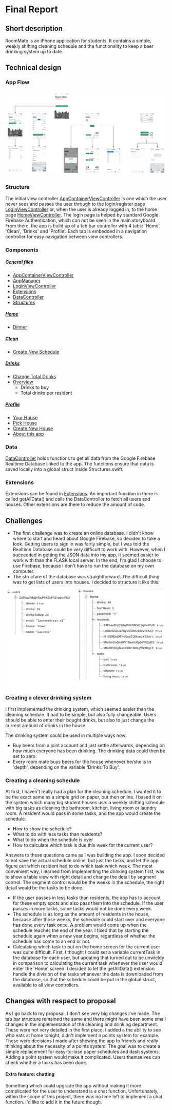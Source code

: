 # Final Report

## Short description
RoomMate is an iPhone application for students. It contains a simple, weekly shifting cleaning schedule and the functionality to keep a beer drinking system up to date.

## Technical design

### App Flow
![flow](/docs/flow.png)

### Structure
The initial view controller [AppContainerViewController](https://github.com/FriedScholvinck/RoomMate/blob/master/code/RoomMate/AppContainerViewController.swift) is one which the user never sees and passes the user through to the login/register page [LogInViewController](https://github.com/FriedScholvinck/RoomMate/blob/master/code/RoomMate/LogInViewController.swift) or, when the user is already logged in, to the home page [HomeViewController](https://github.com/FriedScholvinck/RoomMate/blob/master/code/RoomMate/Home/HomeViewController.swift). The login page is helped by standard Google Firebase Authentication, which can not be seen in the main.storyboard. From there, the app is build up of a tab bar controller with 4 tabs: 'Home', 'Clean', 'Drinks' and 'Profile'. Each tab is embedded in a navigation controller for easy navigation between view controllers.

### Components

##### General files
* [AppContainerViewController](https://github.com/FriedScholvinck/RoomMate/blob/master/code/RoomMate/AppContainerViewController.swift)
* [AppManager](https://github.com/FriedScholvinck/RoomMate/blob/master/code/RoomMate/AppManager.swift)
* [LoginViewController](https://github.com/FriedScholvinck/RoomMate/blob/master/code/RoomMate/LogInViewController.swift)
* [Extensions](https://github.com/FriedScholvinck/RoomMate/blob/master/code/RoomMate/Extenstions.swift)
* [DataController](https://github.com/FriedScholvinck/RoomMate/blob/master/code/RoomMate/DataController.swift)
* [Structures](https://github.com/FriedScholvinck/RoomMate/blob/master/code/RoomMate/Structures.swift)

##### [Home](https://github.com/FriedScholvinck/RoomMate/blob/master/code/RoomMate/Home/HomeViewController.swift)
* [Dinner](https://github.com/FriedScholvinck/RoomMate/blob/master/code/RoomMate/Home/DinnerTableViewController.swift)

##### [Clean](https://github.com/FriedScholvinck/RoomMate/blob/master/code/RoomMate/Clean/CleanViewController.swift)
* [Create New Schedule](https://github.com/FriedScholvinck/RoomMate/blob/master/code/RoomMate/Clean/NewScheduleViewController.swift)

##### [Drinks](https://github.com/FriedScholvinck/RoomMate/blob/master/code/RoomMate/Drinks/DrinkViewController.swift)
* [Change Total Drinks](https://github.com/FriedScholvinck/RoomMate/blob/master/code/RoomMate/Drinks/AddDrinksViewController.swift)
* [Overview](https://github.com/FriedScholvinck/RoomMate/blob/master/code/RoomMate/Drinks/OverviewDrinksViewController.swift)
    * Drinks to buy
    * Total drinks per resident

##### [Profile](https://github.com/FriedScholvinck/RoomMate/blob/master/code/RoomMate/Profile/ProfileViewController.swift)
* [Your House](https://github.com/FriedScholvinck/RoomMate/blob/master/code/RoomMate/Profile/YourHouseViewController.swift)
* [Pick House](https://github.com/FriedScholvinck/RoomMate/blob/master/code/RoomMate/Profile/PickHouseViewController.swift)
* [Create New House](https://github.com/FriedScholvinck/RoomMate/blob/master/code/RoomMate/Profile/NewHouseViewController.swift)
* [About this app](https://github.com/FriedScholvinck/RoomMate/blob/master/code/RoomMate/Profile/AboutViewController.swift)


### Data
[DataController](https://github.com/FriedScholvinck/RoomMate/blob/master/code/RoomMate/DataController.swift) holds functions to get all data from the Google Firebase Realtime Database linked to the app. The functions ensure that data is saved locally into a global struct inside Structures.swift.  


### Extensions
Extensions can be found in [Extensions](https://github.com/FriedScholvinck/RoomMate/blob/master/code/RoomMate/Extenstions.swift). An important function in there is called getAllData() and calls the DataController to fetch all users and houses. Other extensions are there to reduce the amount of code.


## Challenges
* The first challenge was to create an online database. I didn't know where to start and heard about Google Firebase, so decided to take a look. Getting users to sign in was fairly simple, but I was told the Realtime Database could be very difficult to work with. However, when I succeeded in getting the JSON data into my app, it seemed easier to work with than the FLASK local server. In the end, I'm glad I choose to use Firebase, because I don't have to run the database on my own computer.
* The structure of the database was straightforward. The difficult thing was to get lists of users into houses. I decided to structure it like this:

![datastructure](/docs/datastructure.png)


### Creating a clever drinking system
I first implemented the drinking system, which seemed easier than the cleaning schedule. It had to be simple, but also fully changeable. Users should be able to enter their bought drinks, but also to just change the current amount of drinks in the house.

The drinking system could be used in multiple ways now:
* Buy beers from a joint account and just settle afterwards, depending on how much everyone has been drinking. The drinking data could then be set to zero.
* Every room mate buys beers for the house whenever he/she is in 'depth', depending on the variable 'Drinks To Buy'.

### Creating a cleaning schedule
At first, I haven't really had a plan for the cleaning schedule. I wanted it to be the exact same as a simple grid on paper, but then online. I based it on the system which many big student houses use: a weekly shifting schedule with big tasks as cleaning the bathroom, kitchen, living room or laundry room. A resident would pass in some tasks, and the app would create the schedule.
* How to show the schedule?
* What to do with less tasks than residents?
* What to do when the schedule is over
* How to calculate which task is due this week for the current user?

Answers to these questions came as I was building the app. I soon decided to not save the actual schedule online, but just the tasks, and let the app figure out which resident had to do which task which week. The most convenient way, I learned from implementing the drinking system first, was to show a table view with right detail and change the detail by segment control. The segment control would be the weeks in the schedule, the right detail would be the tasks to be done.
* If the user passes in less tasks than residents, the app has to account for these empty spots and also pass them into the schedule. If the user passes in more tasks, some tasks would not be done every week.
* The schedule is as long as the amount of residents in the house, because after those weeks, the schedule could start over and everyone has done every task once. A problem would come up when the schedule reaches the end of the year. I fixed that by starting the schedule again when a new year begins, regardless of whether the schedule has come to an end or not.
* Calculating which task to put on the home screen for the current user was quite difficult. First, I thought I could set a variable currentTask in the database for each user, but updating that turned out to be unwieldy in comparison to calculating the current task whenever the user would enter the 'Home' screen. I decided to let the getAllData() extension handle the division of the tasks whenever the data is downloaded from the database, so that the schedule could be put in the global struct, available to all view controllers.

## Changes with respect to proposal
As I go back to my proposal, I don't see very big changes I've made. The tab bar structure remained the same and there might have been some small changes in the implementation of the cleaning and drinking department. These were not very detailed in the first place. I added a the ability to see who eats at home tonight, didn't implement a points system for example. These were decisions I made after showing the app to friends and really thinking about the necessity of a points system. The goal was to create a simple replacement for easy-to-lose paper schedules and dash systems. Adding a point system would make it complicated. Users themselves can check whether a tasks has been done.

#### Extra feature: chatting
Something which could upgrade the app without making it more complicated for the user to understand is a chat function. Unfortunately, within the scope of this project, there was no time left to implement a chat function. I'd like to add it in the future though.



